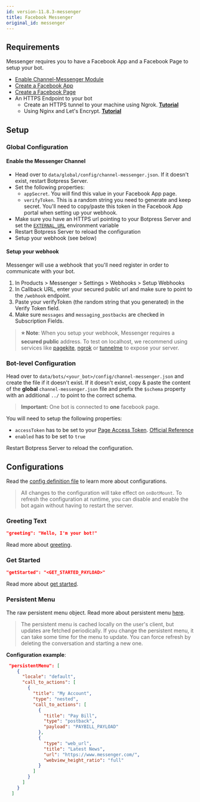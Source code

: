 ```yaml
---
id: version-11.8.3-messenger
title: Facebook Messenger
original_id: messenger
---
```


## Requirements

Messenger requires you to have a Facebook App and a Facebook Page to setup your bot.

- [Enable Channel-Messenger Module](../main/module#enabling-or-disabling-modules)
- [Create a Facebook App](https://developers.facebook.com/docs/apps/)
- [Create a Facebook Page](https://www.facebook.com/pages/creation/)
- An HTTPS Endpoint to your bot
  - Create an HTTPS tunnel to your machine using Ngrok. [**Tutorial**](https://api.slack.com/tutorials/tunneling-with-ngrok)
  - Using Nginx and Let's Encrypt. [**Tutorial**](https://www.digitalocean.com/community/tutorials/how-to-secure-nginx-with-let-s-encrypt-on-ubuntu-16-04)

## Setup

### Global Configuration

#### Enable the Messenger Channel

- Head over to `data/global/config/channel-messenger.json`. If it doesn't exist, restart Botpress Server.
- Set the following properties:
  - `appSecret`. You will find this value in your Facebook App page.
  - `verifyToken`. This is a random string you need to generate and keep secret. You'll need to copy/paste this token in the Facebook App portal when setting up your webhook.
- Make sure you have an HTTPS url pointing to your Botpress Server and set the [`EXTERNAL_URL`](../advanced/configuration#exposing-your-bot-on-the-internet) environment variable
- Restart Botpress Server to reload the configuration
- Setup your webhook (see below)

#### Setup your webhook

Messenger will use a webhook that you'll need register in order to communicate with your bot.

1. In Products > Messenger > Settings > Webhooks > Setup Webhooks
1. In Callback URL, enter your secured public url and make sure to point to the `/webhook` endpoint.
1. Paste your verifyToken (the random string that you generated) in the Verify Token field.
1. Make sure `messages` and `messaging_postbacks` are checked in Subscription Fields.

> **⭐ Note**: When you setup your webhook, Messenger requires a **secured public** address. To test on localhost, we recommend using services like [pagekite](https://pagekite.net/), [ngrok](https://ngrok.com) or [tunnelme](https://localtunnel.github.io/www/) to expose your server.

### Bot-level Configuration

Head over to `data/bots/<your_bot>/config/channel-messenger.json` and create the file if it doesn't exist. If it doesn't exist, copy & paste the content of the **global** `channel-messenger.json` file and prefix the `$schema` property with an additional `../` to point to the correct schema.

> **Important:** One bot is connected to **one** facebook page.

You will need to setup the following properties:

- `accessToken` has to be set to your [Page Access Token](https://developers.facebook.com/docs/messenger-platform/getting-started/app-setup). [Official Reference](https://developers.facebook.com/docs/facebook-login/access-tokens#pagetokens)
- `enabled` has to be set to `true`

Restart Botpress Server to reload the configuration.

## Configurations

Read the [config definition file](https://github.com/botpress/botpress/blob/master/modules/channel-messenger/src/config.ts) to learn more about configurations.

> All changes to the configuration will take effect on `onBotMount`. To refresh the configuration at runtime, you can disable and enable the bot again without having to restart the server.

### Greeting Text

```json
"greeting": "Hello, I'm your bot!"
```

Read more about [greeting](https://developers.facebook.com/docs/messenger-platform/reference/messenger-profile-api/greeting).

### Get Started

```json
"getStarted": "<GET_STARTED_PAYLOAD>"
```

Read more about [get started](https://developers.facebook.com/docs/messenger-platform/reference/messenger-profile-api/get-started-button).

### Persistent Menu

The raw persistent menu object. Read more about persistent menu [here](https://developers.facebook.com/docs/messenger-platform/send-messages/persistent-menu).

> The persistent menu is cached locally on the user's client, but updates are fetched periodically. If you change the persistent menu, it can take some time for the menu to update. You can force refresh by deleting the conversation and starting a new one.

**Configuration example**:

```json
 "persistentMenu": [
    {
      "locale": "default",
      "call_to_actions": [
        {
          "title": "My Account",
          "type": "nested",
          "call_to_actions": [
            {
              "title": "Pay Bill",
              "type": "postback",
              "payload": "PAYBILL_PAYLOAD"
            },
            {
              "type": "web_url",
              "title": "Latest News",
              "url": "https://www.messenger.com/",
              "webview_height_ratio": "full"
            }
          ]
        }
      ]
    }
  ]
```
